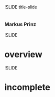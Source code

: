 !SLIDE title-slide

# <!DOCTYPE html> #

### Markus Prinz ###

!SLIDE

# overview #

!SLIDE

# incomplete #

